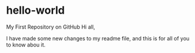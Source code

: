 # hello-world
My First Repository on GitHub
Hi all,

I have made some new changes to my readme file, and this is for all of you to know abou it.
